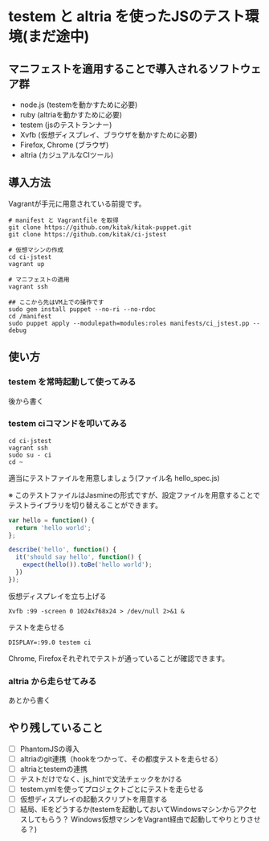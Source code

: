 # testem と altria を使ったJSのテスト環境(まだ途中)

## マニフェストを適用することで導入されるソフトウェア群
- node.js (testemを動かすために必要)
- ruby (altriaを動かすために必要)
- testem (jsのテストランナー)
- Xvfb (仮想ディスプレイ、ブラウザを動かすために必要)
- Firefox, Chrome (ブラウザ)
- altria (カジュアルなCIツール)

## 導入方法 
Vagrantが手元に用意されている前提です。
```
# manifest と Vagrantfile を取得
git clone https://github.com/kitak/kitak-puppet.git
git clone https://github.com/kitak/ci-jstest

# 仮想マシンの作成
cd ci-jstest
vagrant up

# マニフェストの適用
vagrant ssh

## ここから先はVM上での操作です
sudo gem install puppet --no-ri --no-rdoc 
cd /manifest
sudo puppet apply --modulepath=modules:roles manifests/ci_jstest.pp --debug
```

## 使い方
### testem を常時起動して使ってみる
後から書く

### testem ciコマンドを叩いてみる
```
cd ci-jstest
vagrant ssh
sudo su - ci
cd ~
```

適当にテストファイルを用意しましょう(ファイル名 hello_spec.js)

※ このテストファイルはJasmineの形式ですが、設定ファイルを用意することでテストライブラリを切り替えることができます。
```javascript
var hello = function() {
  return 'hello world';
};

describe('hello', function() {
  it('should say hello', function() {
    expect(hello()).toBe('hello world');
  })  
});
```

仮想ディスプレイを立ち上げる
```
Xvfb :99 -screen 0 1024x768x24 > /dev/null 2>&1 &
```

テストを走らせる
```
DISPLAY=:99.0 testem ci
```

Chrome, Firefoxそれぞれでテストが通っていることが確認できます。

### altria から走らせてみる
あとから書く

## やり残していること 
- [ ] PhantomJSの導入
- [ ] altriaのgit連携（hookをつかって、その都度テストを走らせる）
- [ ] altriaとtestemの連携
- [ ] テストだけでなく、js_hintで文法チェックをかける
- [ ] testem.ymlを使ってプロジェクトごとにテストを走らせる
- [ ] 仮想ディスプレイの起動スクリプトを用意する 
- [ ] 結局、IEをどうするか(testemを起動しておいてWindowsマシンからアクセスしてもらう？ Windows仮想マシンをVagrant経由で起動してやりとりさせる？)
